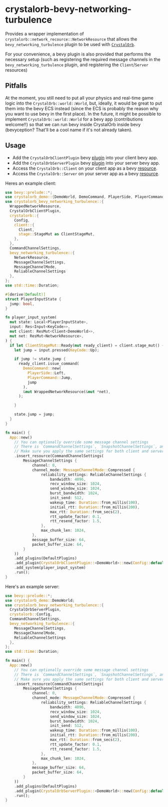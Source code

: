 # crystalorb-bevy-networking-turbulence

Provides a wrapper implementation of `crystalorb::network_recource::NetworkResource` that allows the `bevy_networking_turbulence` plugin to be used with [`CrystalOrb`](https://github.com/ErnWong/crystalorb).

For your convenience, a bevy plugin is also provided that performs the necessary setup (such as registering the required message channels in the `bevy_networking_turbulence` plugin, and registering the `Client`/`Server` resources)

## Pitfalls

At the moment, you still need to put all your physics and real-time game logic into the `CrystalOrb::world::World`, but, ideally, it would be great to put them into the bevy ECS instead (since the ECS is probably the reason why you want to use bevy in the first place). In the future, it might be possible to implement `CrystalOrb::world::World` for a bevy app (contributions welcome!!) so that we can run bevy inside CrystalOrb inside bevy (bevyception? That'll be a cool name if it's not already taken).

## Usage

- Add the `CrystalOrbClientPlugin` bevy [plugin](https://bevyengine.org/learn/book/getting-started/plugins/) into your client bevy app.
- Add the `CrystalOrbServerPlugin` bevy [plugin](https://bevyengine.org/learn/book/getting-started/plugins/) into your server bevy app.
- Access the `CrystalOrb::Client` on your client app as a bevy [resource](https://bevyengine.org/learn/book/getting-started/resources/).
- Access the `CrystalOrb::Server` on your server app as a bevy [resource](https://bevyengine.org/learn/book/getting-started/resources/).

Heres an example client:

```rust
use bevy::prelude::*;
use crystalorb_demo::{DemoWorld, DemoCommand, PlayerSide, PlayerCommand};
use crystalorb_bevy_networking_turbulence::{
  WrappedNetworkResource,
  CrystalOrbClientPlugin,
  crystalorb::{
    Config,
    client::{
      Client,
      stage::StageMut as ClientStageMut,
    },
  },
  CommandChannelSettings,
  bevy_networking_turbulence::{
    NetworkResource,
    MessageChannelSettings,
    MessageChannelMode,
    ReliableChannelSettings
  },
};
use std::time::Duration;

#[derive(Default)]
struct PlayerInputState {
  jump: bool,
}

fn player_input_system(
  mut state: Local<PlayerInputState>,
  input: Res<Input<KeyCode>>,
  mut client: ResMut<Client<DemoWorld>>,
  mut net: ResMut<NetworkResource>,
) {
  if let ClientStageMut::Ready(mut ready_client) = client.stage_mut() {
    let jump = input.pressed(KeyCode::Up);

    if jump != state.jump {
      ready_client.issue_command(
        DemoCommand::new(
          PlayerSide::Left,
          PlayerCommand::Jump,
          jump
        ),
        &mut WrappedNetworkResource(&mut *net),
      );

    }

    state.jump = jump;
  }
}

fn main() {
  App::new()
    // You can optionally override some message channel settings
    // There is `CommandChannelSettings`, `SnapshotChannelSettings`, and `ClockSyncChannelSettings`
    // Make sure you apply the same settings for both client and server.
    .insert_resource(CommandChannelSettings(
        MessageChannelSettings {
            channel: 0,
            channel_mode: MessageChannelMode::Compressed {
                reliability_settings: ReliableChannelSettings {
                    bandwidth: 4096,
                    recv_window_size: 1024,
                    send_window_size: 1024,
                    burst_bandwidth: 1024,
                    init_send: 512,
                    wakeup_time: Duration::from_millis(100),
                    initial_rtt: Duration::from_millis(200),
                    max_rtt: Duration::from_secs(2),
                    rtt_update_factor: 0.1,
                    rtt_resend_factor: 1.5,
                },
                max_chunk_len: 1024,
            },
            message_buffer_size: 64,
            packet_buffer_size: 64,
        }
    ))
    .add_plugins(DefaultPlugins)
    .add_plugin(CrystalOrbClientPlugin::<DemoWorld>::new(Config::default()))
    .add_system(player_input_system)
    .run();
}
```

Here's an example server:

```rust
use bevy::prelude::*;
use crystalorb_demo::DemoWorld;
use crystalorb_bevy_networking_turbulence::{
  CrystalOrbServerPlugin,
  crystalorb::Config,
  CommandChannelSettings,
  bevy_networking_turbulence::{
    MessageChannelSettings,
    MessageChannelMode,
    ReliableChannelSettings
  },
};
use std::time::Duration;

fn main() {
  App::new()
    // You can optionally override some message channel settings
    // There is `CommandChannelSettings`, `SnapshotChannelSettings`, and `ClockSyncChannelSettings`
    // Make sure you apply the same settings for both client and server.
    .insert_resource(CommandChannelSettings(
        MessageChannelSettings {
            channel: 0,
            channel_mode: MessageChannelMode::Compressed {
                reliability_settings: ReliableChannelSettings {
                    bandwidth: 4096,
                    recv_window_size: 1024,
                    send_window_size: 1024,
                    burst_bandwidth: 1024,
                    init_send: 512,
                    wakeup_time: Duration::from_millis(100),
                    initial_rtt: Duration::from_millis(200),
                    max_rtt: Duration::from_secs(2),
                    rtt_update_factor: 0.1,
                    rtt_resend_factor: 1.5,
                },
                max_chunk_len: 1024,
            },
            message_buffer_size: 64,
            packet_buffer_size: 64,
        }
    ))
    .add_plugins(DefaultPlugins)
    .add_plugin(CrystalOrbServerPlugin::<DemoWorld>::new(Config::default()))
    .run();
}
```
